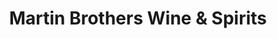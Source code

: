 ---
title: "Martin Brothers Wine & Spirits"
url: /new-york/martin-brothers-wine-and-spirits/
shop: alcohol
---